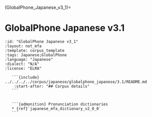 
(GlobalPhone_Japanese_v3_1)=
# GlobalPhone Japanese v3.1

``````{corpus} GlobalPhone Japanese v3.1
:id: "GlobalPhone Japanese v3_1"
:layout: not_mfa
:template: corpus_template
:tags: Japanese;GlobalPhone
:language: "Japanese"
:dialect: "N/A"
:license: "ELRA"

   ```{include} ../../../../corpus/japanese/globalphone_japanese/3.1/README.md
    :start-after: "## Corpus details"
   ```


   ```{admonition} Pronunciation dictionaries
   * {ref}`japanese_mfa_dictionary_v2_0_0`
   ```
``````
